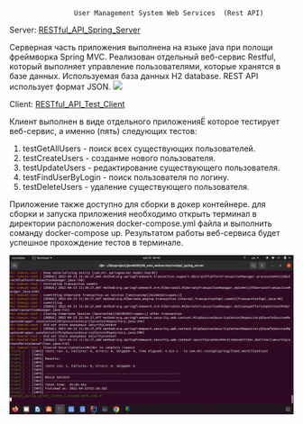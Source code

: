                     User Management System Web Services  (Rest API)
Server:
<a href="https://github.com/Ruslan5/javaR2EE/tree/master/05_ums_webservice/restapi_spring_server">RESTful_API_Spring_Server</a>

Серверная часть приложения выполнена на языке java при полощи фреймворка Spring MVC.
Реализован отдельный веб-сервис Restful, который выполняет управление пользователями,
которые хранятся в базе данных.
Используемая база данных H2 database.
REST API использует формат JSON.
![](https://github.com/Ruslan5/javaR2EE/blob/master/05_ums_webservice/restapi_spring_server/src/main/resources/img/restapiserver.gif)

Client:
<a href="https://github.com/Ruslan5/javaR2EE/tree/master/05_ums_webservice/restapi_test_client">RESTful_API_Test_Client</a>

Клиент выполнен в виде отдельного приложенияЁ которое тестирует веб-сервис, 
а именно (пять) следующих тестов:
1) testGetAllUsers - поиск всех существующих пользователей.
2) testCreateUsers - созданме нового пользователя.
3) testUpdateUsers - редактирование существующего пользователя.
4) testFindUserByLogin - поиск пользователя по логину.
5) testDeleteUsers - удаление существующего пользователя.

Приложение также доступно для сборки в докер контейнере.
для сборки и запуска приложения необходимо открыть терминал в директории расположения
docker-compose.yml файла и выполнить соманду docker-compose up. 
Результатом работы веб-сервиса будет успешное прохождение тестов в терминале.

![](https://github.com/Ruslan5/javaR2EE/blob/master/05_ums_webservice/restapiwebservicestest.png)